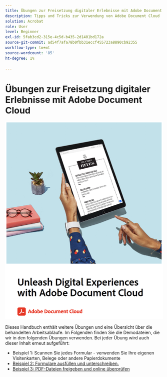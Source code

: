 ```yaml
---
title: Übungen zur Freisetzung digitaler Erlebnisse mit Adobe Document Cloud
description: Tipps und Tricks zur Verwendung von Adobe Document Cloud
solution: Acrobat
role: User
level: Beginner
exl-id: 5fab3cd2-315e-4c5d-b435-2d1401bd172a
source-git-commit: ad54f7afa78b0fbb31eccf455723a8890cb92355
workflow-type: tm+mt
source-wordcount: '85'
ht-degree: 1%

---
```


# Übungen zur Freisetzung digitaler Erlebnisse mit Adobe Document Cloud

[![Bild](assets/rebrand.png)](assets/Unleash_Digital_Experiences_with_Adobe_Document_Cloud.pdf)

Dieses Handbuch enthält weitere Übungen und eine Übersicht über die behandelten Arbeitsabläufe. Im Folgenden finden Sie die Demodateien, die wir in den folgenden Übungen verwenden. Bei jeder Übung wird auch dieser Inhalt erneut aufgeführt:

* Beispiel 1: Scannen Sie jedes Formular - verwenden Sie Ihre eigenen Visitenkarten, Belege oder andere Papierdokumente
* [Beispiel 2: Formulare ausfüllen und unterschreiben.](assets/03_FillSignScan.zip)
* [Beispiel 3: PDF-Dateien freigeben und online überprüfen](assets/01_Review.zip)

